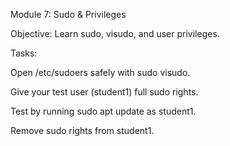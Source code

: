 Module 7: Sudo & Privileges

Objective: Learn sudo, visudo, and user privileges.

Tasks:

Open /etc/sudoers safely with sudo visudo.

Give your test user (student1) full sudo rights.

Test by running sudo apt update as student1.

Remove sudo rights from student1.
